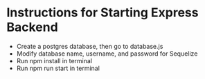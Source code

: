 # Instructions for Starting Express Backend

- Create a postgres database, then go to database.js
- Modify database name, username, and password for Sequelize
- Run npm install in terminal
- Run npm run start in terminal